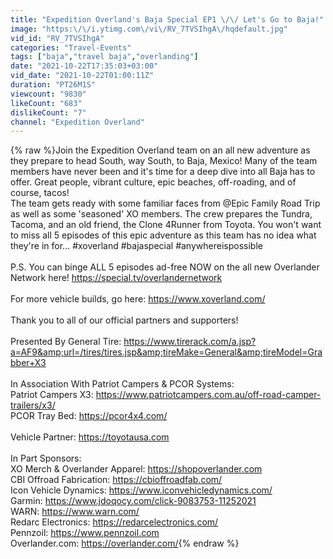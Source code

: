 ```yaml
---
title: "Expedition Overland's Baja Special EP1 \/\/ Let's Go to Baja!"
image: "https:\/\/i.ytimg.com\/vi\/RV_7TVSIhgA\/hqdefault.jpg"
vid_id: "RV_7TVSIhgA"
categories: "Travel-Events"
tags: ["baja","travel baja","overlanding"]
date: "2021-10-22T17:35:03+03:00"
vid_date: "2021-10-22T01:00:11Z"
duration: "PT26M1S"
viewcount: "9830"
likeCount: "683"
dislikeCount: "7"
channel: "Expedition Overland"
---
```

{% raw %}Join the Expedition Overland team on an all new adventure as they prepare to head South, way South, to Baja, Mexico! Many of the team members have never been and it's time for a deep dive into all Baja has to offer. Great people, vibrant culture, epic beaches, off-roading, and of course, tacos! <br />The team gets ready with some familiar faces from @Epic Family Road Trip as well as some 'seasoned' XO members. The crew prepares the Tundra, Tacoma, and an old friend, the Clone 4Runner from Toyota. You won't want to miss all 5 episodes of this epic adventure as this team has no idea what they're in for... #xoverland #bajaspecial #anywhereispossible<br /><br />P.S. You can binge ALL 5 episodes ad-free NOW on the all new Overlander Network here! <a rel="nofollow" target="blank" href="https://special.tv/overlandernetwork">https://special.tv/overlandernetwork</a><br /><br />For more vehicle builds, go here: <a rel="nofollow" target="blank" href="https://www.xoverland.com/">https://www.xoverland.com/</a><br /><br />Thank you to all of our official partners and supporters!<br /><br />Presented By General Tire: <a rel="nofollow" target="blank" href="https://www.tirerack.com/a.jsp?a=AF9&amp;url=/tires/tires.jsp&amp;tireMake=General&amp;tireModel=Grabber+X3">https://www.tirerack.com/a.jsp?a=AF9&amp;url=/tires/tires.jsp&amp;tireMake=General&amp;tireModel=Grabber+X3</a><br /><br />In Association With Patriot Campers &amp; PCOR Systems: <br />Patriot Campers X3: <a rel="nofollow" target="blank" href="https://www.patriotcampers.com.au/off-road-camper-trailers/x3/">https://www.patriotcampers.com.au/off-road-camper-trailers/x3/</a><br />PCOR Tray Bed: <a rel="nofollow" target="blank" href="https://pcor4x4.com/">https://pcor4x4.com/</a><br /><br />Vehicle Partner: <a rel="nofollow" target="blank" href="https://toyotausa.com">https://toyotausa.com</a><br /><br />In Part Sponsors:<br />XO Merch &amp; Overlander Apparel: <a rel="nofollow" target="blank" href="https://shopoverlander.com">https://shopoverlander.com</a><br />CBI Offroad Fabrication: <a rel="nofollow" target="blank" href="https://cbioffroadfab.com/">https://cbioffroadfab.com/</a><br />Icon Vehicle Dynamics: <a rel="nofollow" target="blank" href="https://www.iconvehicledynamics.com/">https://www.iconvehicledynamics.com/</a><br />Garmin: <a rel="nofollow" target="blank" href="https://www.jdoqocy.com/click-9083753-11252021">https://www.jdoqocy.com/click-9083753-11252021</a><br />WARN: <a rel="nofollow" target="blank" href="https://www.warn.com/">https://www.warn.com/</a><br />Redarc Electronics: <a rel="nofollow" target="blank" href="https://redarcelectronics.com/">https://redarcelectronics.com/</a><br />Pennzoil: <a rel="nofollow" target="blank" href="https://www.pennzoil.com">https://www.pennzoil.com</a><br />Overlander.com: <a rel="nofollow" target="blank" href="https://overlander.com/">https://overlander.com/</a>{% endraw %}
